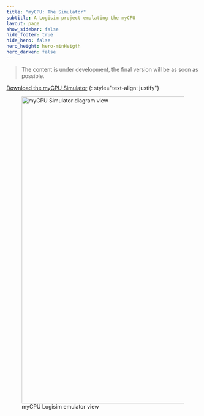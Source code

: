 ```yaml
---
title: "myCPU: The Simulator"
subtitle: A Logisim project emulating the myCPU
layout: page
show_sidebar: false
hide_footer: true
hide_hero: false
hero_height: hero-minHeigth
hero_darken: false
---
```

> The content is under development, the final version will be as soon as possible.


[Download the myCPU Simulator](/pages/en/mycpu/downloads/simulator)
{: style="text-align: justify"}

<figure class="center">
    <img src="{{ site.baseurl }}/img/mycpu/simulator/myCPU16_Sim.png" alt="myCPU Simulator diagram view" title="myCPU Simulator diagram view" width="800px">
    <figcaption>myCPU Logisim emulator view</figcaption>
</figure>
